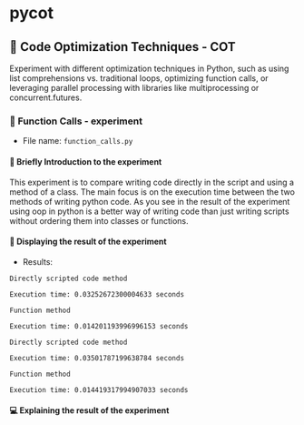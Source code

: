 # pycot

## 🚀 Code Optimization Techniques - COT
Experiment with different optimization techniques in Python, such as using list comprehensions vs. traditional loops, optimizing function calls, or leveraging parallel processing with libraries like multiprocessing or concurrent.futures.

### 🧪 Function Calls - experiment 

* File name: `function_calls.py`

#### 📝 Briefly Introduction to the experiment

This experiment is to compare writing code directly in the script and using a method of a class. The main focus is on the execution time between the two methods of writing python code. As you see in the result of the experiment using oop in python is a better way of writing code than just writing scripts without ordering them into classes or functions.

#### 🔎 Displaying the result of the experiment

* Results:

```text
Directly scripted code method

Execution time: 0.03252672300004633 seconds

Function method

Execution time: 0.014201193996996153 seconds
```
```text
Directly scripted code method

Execution time: 0.03501787199638784 seconds

Function method

Execution time: 0.014419317994907033 seconds
```

#### 💻 Explaining the result of the experiment
